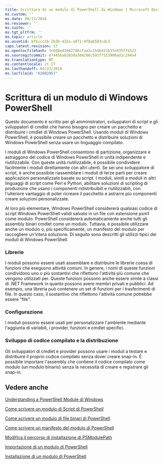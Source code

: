 ```yaml
---
title: Scrittura di un modulo di PowerShell di Windows | Microsoft Docs
ms.custom: ''
ms.date: 09/13/2016
ms.reviewer: ''
ms.suite: ''
ms.tgt_pltfrm: ''
ms.topic: article
ms.assetid: bfbccc5b-2b2b-432a-a971-9f8ab503cdc3
caps.latest.revision: 17
ms.openlocfilehash: 3c6d8e410427d6cfaa1c15db421b3fe935f7d322
ms.sourcegitcommit: e7445ba8203da304286c591ff513900ad1c244a4
ms.translationtype: MT
ms.contentlocale: it-IT
ms.lasthandoff: 04/23/2019
ms.locfileid: "62082057"
---
```

# <a name="writing-a-windows-powershell-module"></a>Scrittura di un modulo di Windows PowerShell

Questo documento è scritto per gli amministratori, sviluppatori di script e gli sviluppatori di cmdlet che hanno bisogno per creare un pacchetto e distribuire i cmdlet di Windows PowerShell. Usando moduli di Windows PowerShell, è possibile creare un pacchetto e distribuire soluzioni di Windows PowerShell senza usare un linguaggio compilato.

I moduli di Windows PowerShell consentono di partizione, organizzare e astraggono del codice di Windows PowerShell in unità indipendente e riutilizzabile. Con queste unità riutilizzabile, è possibile condividere facilmente i moduli direttamente con altri utenti. Se sei uno sviluppatore di script, è anche possibile riassemblare i moduli di terze parti per creare applicazioni personalizzate basate su script. I moduli, simili a moduli in altri linguaggi di script come Perl e Python, abilitare soluzioni di scripting di produzione che usano i componenti ridistribuibili e riutilizzabili, con l'ulteriore vantaggio di poter ricreare il pacchetto e astrarre più componenti creare soluzioni personalizzate.

Al loro più elementare, Windows PowerShell considererà qualsiasi codice di script Windows PowerShell validi salvato in un file con estensione psm1 come modulo. PowerShell considererà automaticamente anche tutti gli assembly binari cmdlet come un modulo. Tuttavia, è possibile utilizzare anche un modulo o, più specificamente, un manifesto del modulo per raccogliere un'intera soluzione. Di seguito sono descritti gli utilizzi tipici dei moduli di Windows PowerShell.

### <a name="libraries"></a>Librerie

I moduli possono essere usati assemblare e distribuire le librerie coesa di funzioni che eseguono attività comuni. In genere, i nomi di queste funzioni condividono uno o più sostantivi che riflettono l'attività più comune che vengono utilizzati per. Queste funzioni possono anche essere simile a classi di .NET Framework in quanto possono avere membri privati e pubblici. Ad esempio, una libreria può contenere un set di funzioni per i trasferimenti di file. In questo caso, il sostantivo che riflettono l'attività comune potrebbe essere "file".

### <a name="configuration"></a>Configurazione

I moduli possono essere usati per personalizzare l'ambiente mediante l'aggiunta di variabili, i provider, funzioni e cmdlet specifici.

### <a name="compiled-code-development-and-distribution"></a>Sviluppo di codice compilato e la distribuzione

Gli sviluppatori di cmdlet e provider possono usare i moduli a testare e distribuire il proprio codice compilato senza dover creare snap-in. È possibile importare l'assembly che contiene il codice compilato come modulo (un modulo binario) senza la necessità di creare e registrare gli snap-in.

## <a name="see-also"></a>Vedere anche

[Understanding a PowerShell Module di Windows](./understanding-a-windows-powershell-module.md)

[Come scrivere un modulo di Script di PowerShell](./how-to-write-a-powershell-script-module.md)

[Come scrivere un modulo di file binari di PowerShell](./how-to-write-a-powershell-binary-module.md)

[Come scrivere un manifesto del modulo di PowerShell](http://msdn.microsoft.com/en-us/abe4c24b-e64e-4a61-81d5-18c4fceba0b6)

[Modifica il percorso di installazione di PSModulePath](./modifying-the-psmodulepath-installation-path.md)

[Importazione di un modulo di PowerShell](./importing-a-powershell-module.md)

[Installazione di un modulo di PowerShell](./installing-a-powershell-module.md)
